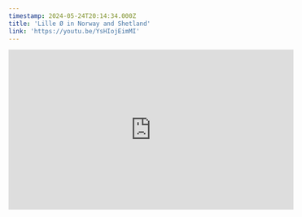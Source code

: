 ```yaml
---
timestamp: 2024-05-24T20:14:34.000Z
title: 'Lille Ø in Norway and Shetland'
link: 'https://youtu.be/YsHIojEimMI'
---
```

<iframe width="560" height="315" src="https://www.youtube.com/embed/YsHIojEimMI?si=N3W_fdn1HRCHH5nt" title="YouTube video player" frameborder="0" allow="accelerometer; autoplay; clipboard-write; encrypted-media; gyroscope; picture-in-picture; web-share" referrerpolicy="strict-origin-when-cross-origin" allowfullscreen></iframe>

